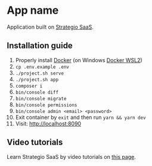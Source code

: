 # App name
Application built on [Strategio SaaS](https://github.com/strategio-digital/saas).  

## Installation guide

1. Properly install [Docker](https://docs.docker.com/desktop/) (on Windows [Docker WSL2](https://docs.docker.com/desktop/windows/wsl/))
2. `cp .env.example .env`
3. `./project.sh serve`
4. `./project.sh app`
5. `composer i`
6. `bin/console diff`
7. `bin/console migrate`
8. `bin/console permissions`
9. `bin/console admin <email> <password>`
10. Exit container by `exit` and then run `yarn && yarn dev`
11. Visit: [http://localhost:8090](http://localhost:8090)

## Video tutorials
Learn Strategio SaaS by video tutorials on [this page](https://github.com/strategio-digital/saas#tutorials).